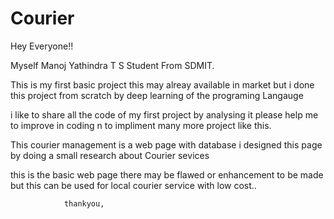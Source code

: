 # Courier
Hey Everyone!!

Myself Manoj Yathindra T S Student From SDMIT.

This is my first basic project this may alreay available in market
but i done this project from scratch by deep learning of the programing Langauge

i like to share all the code of my first project by analysing it please help me 
to improve in coding n to impliment many more project like this.

This courier management is a web page with database i designed this page by 
doing a small research about Courier sevices 

this is the basic web page there may be flawed or enhancement to be made
but this can be used for local courier service with low cost..

                thankyou,
